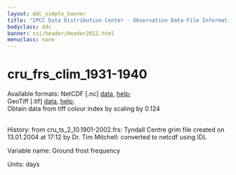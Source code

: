 ```yaml
---
layout: ddc_simple_banner
title: "IPCC Data Distribution Center - Observation Data File Information"
bodyclass: ddc
banner: ssi/header/Header2012.html
menuclass: none
---
```


<h1> cru_frs_clim_1931-1940 </h1>



Available formats: NetCDF [.nc]
      <a href="http://apps.ipcc-data.org/cgi-bin/downl/cru10_nc/cru_frs_clim_1931-1940.nc">data</a>,
      <a href="/help/formats.html#netcdf">help</a>; <br/>
      GeoTiff [.tif]
      <a href="http://apps.ipcc-data.org/cgi-bin/downl/cru10_zip/cru_frs_clim_1931-1940.zip">data</a>,
      <a href="/help/formats.html#geotif">help</a>;<br/>
      Obtain data from tiff colour index by scaling by 0.124 <br/>
       <br/>



History: from cru_ts_2_10.1901-2002.frs: Tyndall Centre grim file created on 13.01.2004 at 17:12 by Dr. Tim Mitchell: converted to netcdf using IDL <br/>



Variable name: Ground frost frequency <br/>



Units: days <br/>



